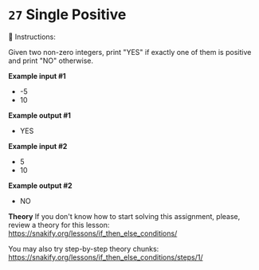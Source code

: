# `27` Single Positive

📝 Instructions:

Given two non-zero integers, print "YES" if exactly one of them is positive and print "NO" otherwise.

**Example input #1**
* -5
* 10

**Example output #1**
* YES

**Example input #2**
* 5
* 10

**Example output #2**
* NO

**Theory**
If you don't know how to start solving this assignment, please, review a theory for this lesson:
https://snakify.org/lessons/if_then_else_conditions/

You may also try step-by-step theory chunks:
https://snakify.org/lessons/if_then_else_conditions/steps/1/